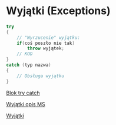 # Wyjątki (Exceptions)

```cpp
try 
{
    // "Wyrzucenie" wyjątku:
    if(coś poszło nie tak)
        throw wyjątek;
    // KOD
}
catch (typ nazwa) 
{
    // Obsługa wyjątku
}
```

[Blok try catch](https://en.cppreference.com/w/cpp/language/try_catch)

[Wyjątki opis MS](https://docs.microsoft.com/pl-pl/cpp/cpp/errors-and-exception-handling-modern-cpp?view=msvc-160)

[Wyjątki](https://en.cppreference.com/w/cpp/error/exception)

